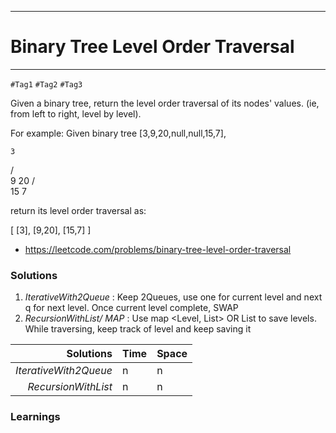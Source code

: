 -----------------------------------------
# Binary Tree Level Order Traversal
-----------------------------------------
`#Tag1` `#Tag2` `#Tag3`

Given a binary tree, return the level order traversal of its nodes' values. (ie, from left to right, level by level).

For example:
Given binary tree [3,9,20,null,null,15,7],

    3
   / \
  9  20
    /  \
   15   7

return its level order traversal as:

[
  [3],
  [9,20],
  [15,7]
]


- https://leetcode.com/problems/binary-tree-level-order-traversal

### Solutions
1. *IterativeWith2Queue* : Keep 2Queues, use one for current level and next q for next level. Once current level complete, SWAP
2. *RecursionWithList/ MAP* : Use map <Level, List> OR List<List> to save levels. While traversing, keep track of level and keep saving it

Solutions     | Time      | Space
-------------:|:-----------|------------
*IterativeWith2Queue*     |  n           |  n
*RecursionWithList*     |      n      | n

### Learnings
